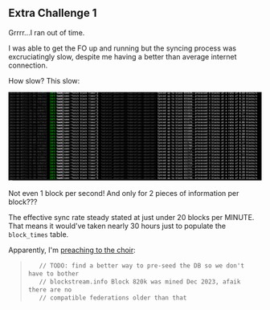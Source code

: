 ## Extra Challenge 1
Grrrr...I ran out of time.  

I was able to get the FO up and running but the syncing process was excruciatingly slow, despite me having a better than average internet connection.  

How slow?  This slow:

![FO sync progress](./pix/FO_sync_progress.png)

Not even 1 block per second!  And only for 2 pieces of information per block???

The effective sync rate steady stated at just under 20 blocks per MINUTE.  That means it would've taken nearly 30 hours just to populate the `block_times` table.

Apparently, I'm [preaching to the choir](https://github.com/douglaz/fedimint-observer/blob/master/src/federation/observer.rs#L154):
>        // TODO: find a better way to pre-seed the DB so we don't have to bother
>        // blockstream.info Block 820k was mined Dec 2023, afaik there are no
>        // compatible federations older than that